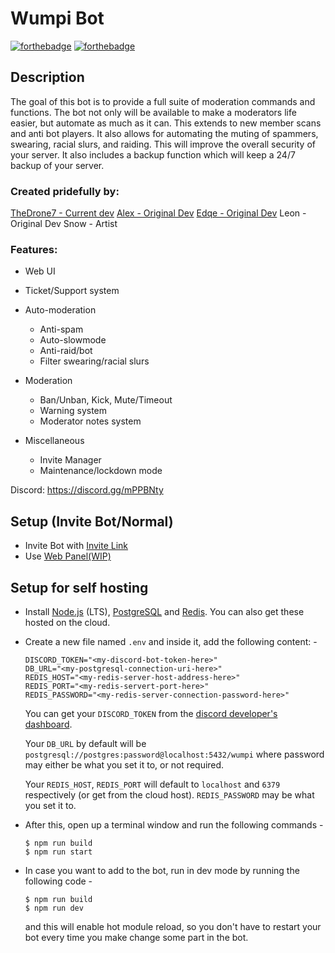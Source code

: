 Wumpi Bot
=========
[![forthebadge](https://forthebadge.com/images/badges/made-with-javascript.svg)](https://nodejs.org/en/) [![forthebadge](https://forthebadge.com/images/badges/for-you.svg)]()

## Description
The goal of this bot is to provide a full suite of moderation commands and functions. The bot not only will be available to make a moderators life easier, but automate as much as it can. This extends to new member scans and anti bot players. It also allows for automating the muting of spammers, swearing, racial slurs, and raiding. This will improve the overall security of your server. It also includes a backup function which will keep a 24/7 backup of your server.

### Created pridefully by:
[TheDrone7 - Current dev](https://thedrone7.repl.co)
[Alex - Original Dev](https://github.com/alex5219/)
[Edqe - Original Dev](https://github.com/Edqe14/)
Leon - Original Dev
Snow - Artist

### Features:
- Web UI
- Ticket/Support system
- Auto-moderation
  - Anti-spam
  - Auto-slowmode
  - Anti-raid/bot
  - Filter swearing/racial slurs
  
- Moderation
  - Ban/Unban, Kick, Mute/Timeout
  - Warning system
  - Moderator notes system
  
- Miscellaneous
  - Invite Manager
  - Maintenance/lockdown mode

Discord:
https://discord.gg/mPPBNty

## Setup (Invite Bot/Normal)
- Invite Bot with [Invite Link](https://discordapp.com/oauth2/authorize?client_id=592568340485111827&permissions=8&scope=bot)
- Use [Web Panel(WIP)]()

## Setup for self hosting
- Install [Node.js](https://nodejs.org/) (LTS), [PostgreSQL](https://www.postgresql.org/) and [Redis](https://redis.io/). You can also get these hosted on the cloud.
- Create a new file named `.env` and inside it, add the following content: -
  ```
  DISCORD_TOKEN="<my-discord-bot-token-here>"
  DB_URL="<my-postgresql-connection-uri-here>"
  REDIS_HOST="<my-redis-server-host-address-here>"
  REDIS_PORT="<my-redis-servert-port-here>"
  REDIS_PASSWORD="<my-redis-server-connection-password-here>"
  ```
  You can get your `DISCORD_TOKEN` from the [discord developer's dashboard](https://discord.com/developers/applications/).

  Your `DB_URL` by default will be `postgresql://postgres:password@localhost:5432/wumpi` where password may either be what you set it to, or not required.
  
  Your `REDIS_HOST`, `REDIS_PORT` will default to `localhost` and `6379` respectively (or get from the cloud host). `REDIS_PASSWORD` may be what you set it to.
- After this, open up a terminal window and run the following commands -
  ```shell
  $ npm run build
  $ npm run start
  ```

- In case you want to add to the bot, run in dev mode by running the following code - 
  ```shell
  $ npm run build
  $ npm run dev
  ```
  and this will enable hot module reload, so you don't have to restart your bot every time you make change some part in the bot.
